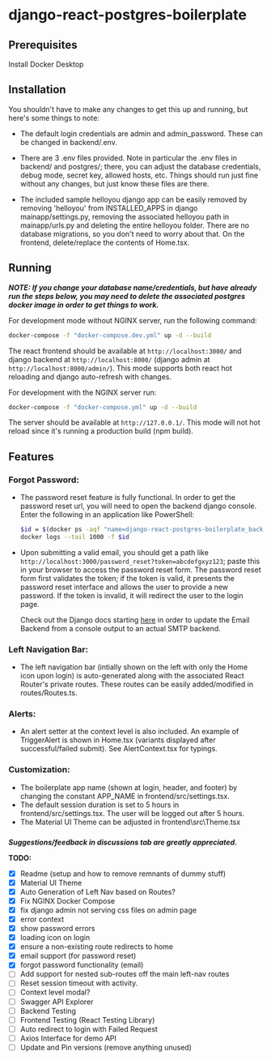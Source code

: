 # django-react-postgres-boilerplate

## Prerequisites
Install Docker Desktop

## Installation

You shouldn't have to make any changes to get this up and running, but here's some things to note:

- The default login credentials are admin and admin_password. These can be changed in backend/.env.

- There are 3 .env files provided. Note in particular the .env files in backend/ and postgres/; there, you can adjust the database credentials, debug mode, secret key, allowed hosts, etc. Things should run just fine without any changes, but just know these files are there.

- The included sample helloyou django app can be easily removed by removing 'helloyou' from INSTALLED_APPS in django mainapp/settings.py, removing the associated helloyou path in mainapp/urls.py and deleting the entire helloyou folder. There are no database migrations, so you don't need to worry about that. On the frontend, delete/replace the contents of Home.tsx.

## Running


**_NOTE: If you change your database name/credentials, but have already run the steps below, you may need to delete the associated postgres docker image in order to get things to work._**

For development mode without NGINX server, run the following command:

```sh
docker-compose -f "docker-compose.dev.yml" up -d --build
```
The react frontend should be available at `http://localhost:3000/` and django backend at `http://localhost:8000/` (django admin at `http://localhost:8000/admin/`). This mode supports both react hot reloading and django auto-refresh with changes.

For development with the NGINX server run:
```sh
docker-compose -f "docker-compose.yml" up -d --build
```
The server should be available at `http://127.0.0.1/`. This mode will not hot reload since it's running a production build (npm build).


## Features
### Forgot Password:
- The password reset feature is fully functional. In order to get the password reset url, you will need to open the backend django console. Enter the following in an application like PowerShell:
    ```sh
    $id = $(docker ps -aqf "name=django-react-postgres-boilerplate_backend")
    docker logs --tail 1000 -f $id
    ```
- Upon submitting a valid email, you should get a path like `http://localhost:3000/password_reset?token=abcdefgxyz123`; paste this in your browser to access the password reset form. The password reset form first validates the token; if the token is valid, it presents the password reset interface and allows the user to provide a new password. If the token is invalid, it will redirect the user to the login page.

    Check out the Django docs starting [here](https://docs.djangoproject.com/en/3.1/topics/email/#smtp-backend) in order to update the Email Backend from a console output to an actual SMTP backend.

### Left Navigation Bar:
- The left navigation bar (intially shown on the left with only the Home icon upon login) is auto-generated along with the associated React Router's private routes. These routes can be easily added/modified in routes/Routes.ts.
### Alerts:
- An alert setter at the context level is also included. An example of TriggerAlert is shown in Home.tsx (variants displayed after successful/failed submit). See AlertContext.tsx for typings.

### Customization:
- The boilerplate app name (shown at login, header, and footer) by changing the constant APP_NAME in frontend/src/settings.tsx.
- The default session duration is set to 5 hours in frontend/src/settings.tsx. The user will be logged out after 5 hours.
- The Material UI Theme can be adjusted in frontend\src\Theme.tsx

### 

**_Suggestions/feedback in discussions tab are greatly appreciated._**

**TODO:**
- [x] Readme (setup and how to remove remnants of dummy stuff)
- [x] Material UI Theme
- [x] Auto Generation of Left Nav based on Routes?
- [x] Fix NGINX Docker Compose
- [x] fix django admin not serving css files on admin page
- [x] error context
- [x] show password errors
- [x] loading icon on login
- [x] ensure a non-existing route redirects to home 
- [x] email support (for password reset)
- [x] forgot password functionality (email)
- [ ] Add support for nested sub-routes off the main left-nav routes
- [ ] Reset session timeout with activity.
- [ ] Context level modal?
- [ ] Swagger API Explorer
- [ ] Backend Testing
- [ ] Frontend Testing (React Testing Library)
- [ ] Auto redirect to login with Failed Request
- [ ] Axios Interface for demo API
- [ ] Update and Pin versions (remove anything unused)
